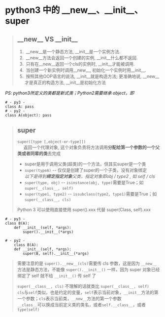# python3 中的 \_\_new__、\_\_init__、super

> ## \_\_new\_\_ VS \_\_init\_\_  
> 1. &nbsp;__new__是一个静态方法, __init__是一个实例方法.
> 2. &nbsp;__new__方法会返回一个创建的实例, __init__什么都不返回.
> 3. &nbsp;只有在__new__返回一个cls的实例时, __init__才能被调用.
> 4. &nbsp;当创建一个新实例时调用__new__, 初始化一个实例时用__init__.
> 5. &nbsp;按照其他OOP语言的说法, __init__就是构造方法; 更准确地说, __new__才是真正的构造方法, __init__是初始化方法

*PS: python3所定义的类都是新式类；Python2需要继承 object，即*   

	# - py3 -
	class A: pass
	# - py2 -
	class A(object): pass

> ## super
> ```super([type [,object-or-type]])```  
> &nbsp;&nbsp;&nbsp;&nbsp;&nbsp;返回一个代理对象, 这个对象负责将方法调用**分配给第一个参数的一个父类或者同辈的类**去完成
> * super是用于调用父类(超类)的一个方法，但其实super是一个类
> * ```super(typeA)``` -- 仅仅是创建了super的一个子类，没有对象绑定   
> *以下是得到**绑定指定对象**父类，指定对象即obj / type2 , 如 self / cls*
> * ```super(type, obj)``` -- ```isinstance(obj, type)```需要是True；如 ```super(__class__, self)```
> * ```super(type1, type2)``` -- ```issubclass(type2, type1)```需要是True；如 ```super(__class__, cls)```   
> 
> Python 3 可以使用直接使用 super().xxx 代替 super(Class, self).xxx
> 
 	# - py3 -
 	class B(A):
 		def __init__(self, *args):
 			super().__init__(*args)
>
 	# - py2 -
 		class B(A):
 		def __init__(self, *args):
 			super(B, self).__init__(*args)
> 
> 需要注意的是
> ```super().__new__(cls)```需要传 cls 参数，这是因为 ```__new__``` 方法是静态方法，不能像 ```super().__init__()``` 一样，因为 super 对象已经绑定了 self 就不给 ```__init__()``` 传 self 了   
> 
> ```super(__class__, cls)``` 不理解的话就类比 ```super(__class__, self)```   
> ```cls```与```self```类似，也是约定的变量，```self```表示当前对象，```__init__```方法的第一个参数；```cls```表示当前类，```__new__```方法的第一个参数   
> ```__class__```可以换成当前定义类的类名，或者```self.__class__```，或者 ```type(self)```

